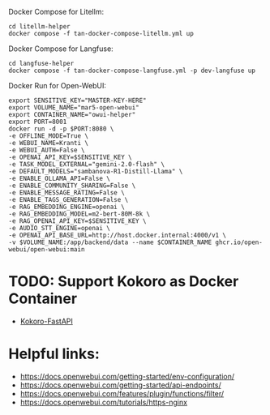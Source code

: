 Docker Compose for Litellm:
```
cd litellm-helper
docker compose -f tan-docker-compose-litellm.yml up
```

Docker Compose for Langfuse:
```
cd langfuse-helper
docker compose -f tan-docker-compose-langfuse.yml -p dev-langfuse up
```

Docker Run for Open-WebUI:
```
export SENSITIVE_KEY="MASTER-KEY-HERE"
export VOLUME_NAME="mar5-open-webui"
export CONTAINER_NAME="owui-helper"
export PORT=8001
docker run -d -p $PORT:8080 \
-e OFFLINE_MODE=True \
-e WEBUI_NAME=Kranti \
-e WEBUI_AUTH=False \
-e OPENAI_API_KEY=$SENSITIVE_KEY \
-e TASK_MODEL_EXTERNAL="gemini-2.0-flash" \
-e DEFAULT_MODELS="sambanova-R1-Distill-Llama" \
-e ENABLE_OLLAMA_API=False \
-e ENABLE_COMMUNITY_SHARING=False \
-e ENABLE_MESSAGE_RATING=False \
-e ENABLE_TAGS_GENERATION=False \
-e RAG_EMBEDDING_ENGINE=openai \
-e RAG_EMBEDDING_MODEL=m2-bert-80M-8k \
-e RAG_OPENAI_API_KEY=$SENSITIVE_KEY \
-e AUDIO_STT_ENGINE=openai \
-e OPENAI_API_BASE_URL=http://host.docker.internal:4000/v1 \
-v $VOLUME_NAME:/app/backend/data --name $CONTAINER_NAME ghcr.io/open-webui/open-webui:main
```


# TODO: Support Kokoro as Docker Container
- [Kokoro-FastAPI](https://github.com/remsky/Kokoro-FastAPI)

# Helpful links:
- https://docs.openwebui.com/getting-started/env-configuration/
- https://docs.openwebui.com/getting-started/api-endpoints/
- https://docs.openwebui.com/features/plugin/functions/filter/
- https://docs.openwebui.com/tutorials/https-nginx
